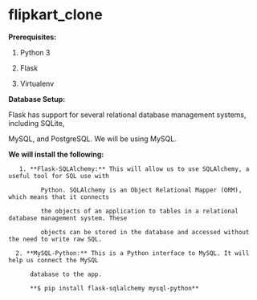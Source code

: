 # flipkart_clone

**Prerequisites:**

  1. Python 3

  2. Flask

  3. Virtualenv

   

**Database Setup:**

   Flask has support for several relational database management systems, including SQLite, 

   MySQL, and PostgreSQL. We will be using MySQL.

   **We will install the following:**

       1. **Flask-SQLAlchemy:** This will allow us to use SQLAlchemy, a useful tool for SQL use with  

             Python. SQLAlchemy is an Object Relational Mapper (ORM), which means that it connects

             the objects of an application to tables in a relational database management system. These

             objects can be stored in the database and accessed without the need to write raw SQL.

      2. **MySQL-Python:** This is a Python interface to MySQL. It will help us connect the MySQL 

          database to the app.

          **$ pip install flask-sqlalchemy mysql-python**
